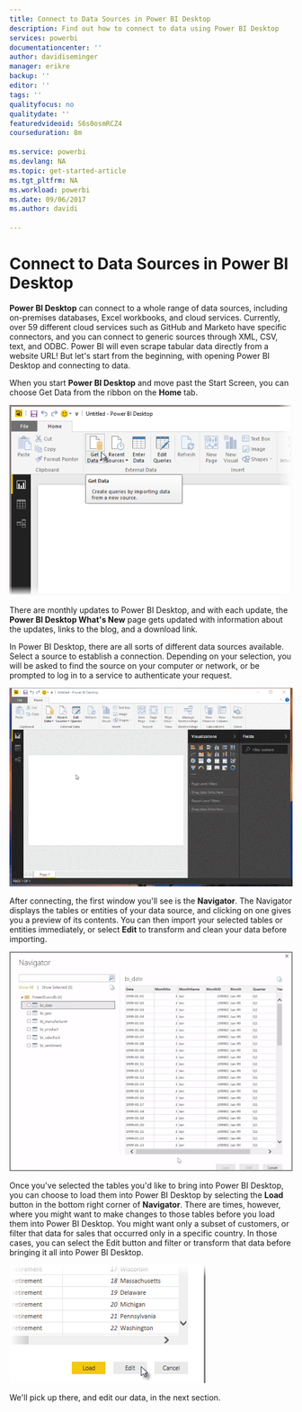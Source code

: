 ```yaml
---
title: Connect to Data Sources in Power BI Desktop
description: Find out how to connect to data using Power BI Desktop
services: powerbi
documentationcenter: ''
author: davidiseminger
manager: erikre
backup: ''
editor: ''
tags: ''
qualityfocus: no
qualitydate: ''
featuredvideoid: S6s0osmRCZ4
courseduration: 8m

ms.service: powerbi
ms.devlang: NA
ms.topic: get-started-article
ms.tgt_pltfrm: NA
ms.workload: powerbi
ms.date: 09/06/2017
ms.author: davidi

---
```

# Connect to Data Sources in Power BI Desktop
**Power BI Desktop** can connect to a whole range of data sources, including on-premises databases, Excel workbooks, and cloud services. Currently, over 59 different cloud services such as GitHub and Marketo have specific connectors, and you can connect to generic sources through XML, CSV, text, and ODBC. Power BI will even scrape tabular data directly from a website URL! But let's start from the beginning, with opening Power BI Desktop and connecting to data.

When you start **Power BI Desktop** and move past the Start Screen, you can choose Get Data from the ribbon on the **Home** tab.

![](media/powerbi-learning-1-2-connect-to-data-sources-in-power-bi-desktop/1-2_1.png)

There are monthly updates to Power BI Desktop, and with each update, the **Power BI Desktop What's New** page gets updated with information about the updates, links to the blog, and a download link.

In Power BI Desktop, there are all sorts of different data sources available. Select a source to establish a connection. Depending on your selection, you will be asked to find the source on your computer or network, or be prompted to log in to a service to authenticate your request.

![](media/powerbi-learning-1-2-connect-to-data-sources-in-power-bi-desktop/1-2_2.gif)

After connecting, the first window you'll see is the **Navigator**. The Navigator displays the tables or entities of your data source, and clicking on one gives you a preview of its contents. You can then import your selected tables or entities immediately, or select **Edit** to transform and clean your data before importing.

![](media/powerbi-learning-1-2-connect-to-data-sources-in-power-bi-desktop/1-2_3.png)

Once you've selected the tables you'd like to bring into Power BI Desktop, you can choose to load them into Power BI Desktop by selecting the **Load** button in the bottom right corner of **Navigator**. There are times, however, where you might want to make changes to those tables before you load them into Power BI Desktop. You might want only a subset of customers, or filter that data for sales that occurred only in a specific country. In those cases, you can select the Edit button and filter or transform that data before bringing it all into Power BI Desktop.

![](media/powerbi-learning-1-2-connect-to-data-sources-in-power-bi-desktop/1-2_4.png)

We'll pick up there, and edit our data, in the next section.

